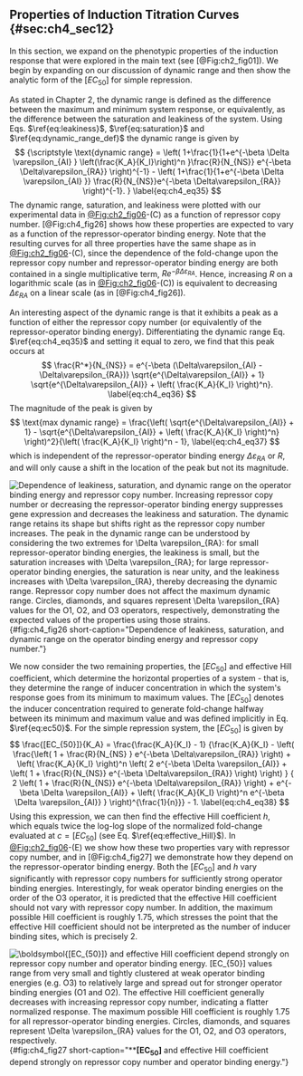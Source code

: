 ## Properties of Induction Titration Curves {#sec:ch4_sec12}

In this section, we expand on the phenotypic properties of the induction
response that were explored in the main text (see [@Fig:ch2_fig01]). We begin by
expanding on our discussion of dynamic range and then show the analytic form of
the $[EC_{50}]$ for simple repression.

As stated in Chapter 2, the dynamic range is defined as the difference between
the maximum and minimum system response, or equivalently, as the difference
between the saturation and leakiness of the system. Using Eqs.
$\ref{eq:leakiness}$, $\ref{eq:saturation}$ and $\ref{eq:dynamic_range_def}$ the dynamic
range is given by
$$
{\scriptstyle
\text{dynamic range} = 
\left(
1+\frac{1}{1+e^{-\beta \Delta \varepsilon_{AI} }
 \left(\frac{K_A}{K_I}\right)^n }\frac{R}{N_{NS}}
 e^{-\beta \Delta\varepsilon_{RA}} \right)^{-1} - 
 \left(
1+\frac{1}{1+e^{-\beta \Delta \varepsilon_{AI} }}
\frac{R}{N_{NS}}e^{-\beta \Delta\varepsilon_{RA}} \right)^{-1}.
}
\label{eq:ch4_eq35}
$$
The dynamic range, saturation, and leakiness were plotted with our experimental
data in [@Fig:ch2_fig06](A)-(C) as a function of repressor copy number.
[@Fig:ch4_fig26] shows how these properties are expected to vary as a function
of the repressor-operator binding energy. Note that the resulting curves for all
three properties have the same shape as in [@Fig:ch2_fig06](A)-(C), since the
dependence of the fold-change upon the repressor copy number and
repressor-operator binding energy are both contained in a single multiplicative
term, $R e^{-\beta \Delta\varepsilon_{RA}}$. Hence, increasing $R$ on a
logarithmic scale (as in [@Fig:ch2_fig06](A)-(C)) is equivalent to decreasing
$\Delta\varepsilon_{RA}$ on a linear scale (as in [@Fig:ch4_fig26]).

An interesting aspect of the dynamic range is that it exhibits a peak as a
function of either the repressor copy number (or equivalently of the
repressor-operator binding energy). Differentiating the dynamic range Eq.
$\ref{eq:ch4_eq35}$ and setting it equal to zero, we find that this peak occurs
at
$$
\frac{R^*}{N_{NS}} = e^{-\beta (\Delta\varepsilon_{AI} -
\Delta\varepsilon_{RA})} \sqrt{e^{\Delta\varepsilon_{AI}} + 1} 
\sqrt{e^{\Delta\varepsilon_{AI}} + \left( \frac{K_A}{K_I} \right)^n}.
\label{eq:ch4_eq36}
$$
The magnitude of the peak is given by
$$
\text{max dynamic range} = 
\frac{\left( \sqrt{e^{\Delta\varepsilon_{AI}} + 1} - 
\sqrt{e^{\Delta\varepsilon_{AI}} + \left( \frac{K_A}{K_I} \right)^n} 
\right)^2}{\left( \frac{K_A}{K_I} \right)^n - 1},
\label{eq:ch4_eq37}
$$
which is independent of the repressor-operator binding energy
$\Delta\varepsilon_{RA}$ or $R$, and will only cause a shift in the location of
the peak but not its magnitude.

![**Dependence of leakiness, saturation, and dynamic range on the operator
binding energy and repressor copy number.** Increasing repressor copy number or
decreasing the repressor-operator binding energy suppresses gene expression and
decreases the leakiness and saturation. The dynamic range retains its shape but
shifts right as the repressor copy number increases. The peak in the dynamic
range can be understood by considering the two extremes for $\Delta
\varepsilon_{RA}$: for small repressor-operator binding energies, the leakiness
is small, but the saturation increases with $\Delta \varepsilon_{RA}$; for large
repressor-operator binding energies, the saturation is near unity, and the
leakiness increases with $\Delta \varepsilon_{RA}$, thereby decreasing the
dynamic range. Repressor copy number does not affect the maximum dynamic range.
Circles, diamonds, and squares represent $\Delta \varepsilon_{RA}$ values for
the O1, O2, and O3 operators, respectively, demonstrating the expected values of
the properties using those strains.](ch4_fig26){#fig:ch4_fig26
short-caption="Dependence of leakiness, saturation, and dynamic range on the
operator binding energy and repressor copy number."}

We now consider the two remaining properties, the $[EC_{50}]$ and effective Hill
coefficient, which determine the horizontal properties of a system - that is,
they determine the range of inducer concentration in which the system's response
goes from its minimum to maximum values. The $[EC_{50}]$ denotes the inducer
concentration required to generate fold-change halfway between its minimum and
maximum value and was defined implicitly in Eq. $\ref{eq:ec50}$. For the
simple repression system, the $[EC_{50}]$ is given by
$$
\frac{[EC_{50}]}{K_A} = 
\frac{\frac{K_A}{K_I} - 1}
{\frac{K_A}{K_I} - \left( \frac{\left( 1 + \frac{R}{N_{NS} }
e^{-\beta \Delta\varepsilon_{RA}} \right) + 
\left( \frac{K_A}{K_I} \right)^n 
\left( 2 e^{-\beta \Delta \varepsilon_{AI}} + 
\left( 1 + \frac{R}{N_{NS}} e^{-\beta \Delta\varepsilon_{RA}} \right) 
\right) }
{ 2 \left( 1 + \frac{R}{N_{NS}} e^{-\beta \Delta\varepsilon_{RA}} \right) +
 e^{-\beta \Delta \varepsilon_{AI}} + 
 \left( \frac{K_A}{K_I} \right)^n e^{-\beta \Delta \varepsilon_{AI}} } 
 \right)^{\frac{1}{n}}} - 1.
\label{eq:ch4_eq38}
$$
Using this expression, we can then find the effective Hill coefficient $h$,
which equals twice the log-log slope of the normalized fold-change evaluated at
$c = [EC_{50}]$ (see Eq. $\ref{eq:effective_Hill}$). In [@Fig:ch2_fig06](D)-(E)
we show how these two properties vary with repressor copy number, and in
[@Fig:ch4_fig27] we demonstrate how they depend on the repressor-operator
binding energy. Both the $[EC_{50}]$ and $h$ vary significantly with repressor
copy numbers for sufficiently strong operator binding energies. Interestingly,
for weak operator binding energies on the order of the O3 operator, it is
predicted that the effective Hill coefficient should not vary with repressor
copy number. In addition, the maximum possible Hill coefficient is roughly 1.75,
which stresses the point that the effective Hill coefficient should not be
interpreted as the number of inducer binding sites, which is precisely 2.

![**$\boldsymbol{[EC_{50}]}$ and effective Hill coefficient depend strongly on
repressor copy number and operator binding energy.** $[EC_{50}]$ values range
from very small and tightly clustered at weak operator binding energies (e.g.
O3) to relatively large and spread out for stronger operator binding energies
(O1 and O2). The effective Hill coefficient generally decreases with increasing
repressor copy number, indicating a flatter normalized response. The maximum
possible Hill coefficient is roughly 1.75 for all repressor-operator binding
energies. Circles, diamonds, and squares represent $\Delta \varepsilon_{RA}$
values for the O1, O2, and O3 operators,
respectively.](ch4_fig27){#fig:ch4_fig27
short-caption="**$\boldsymbol{[EC_{50}]}$ and effective Hill coefficient depend
strongly on repressor copy number and operator binding energy."}
